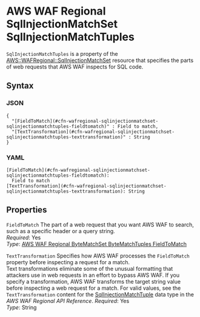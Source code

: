# AWS WAF Regional SqlInjectionMatchSet SqlInjectionMatchTuples<a name="aws-properties-wafregional-sqlinjectionmatchset-sqlinjectionmatchtuples"></a>

`SqlInjectionMatchTuples` is a property of the [AWS::WAFRegional::SqlInjectionMatchSet](aws-resource-wafregional-sqlinjectionmatchset.md) resource that specifies the parts of web requests that AWS WAF inspects for SQL code\.

## Syntax<a name="w2922ab1c21c10d221c29c19b5"></a>

### JSON<a name="aws-properties-wafregional-sqlinjectionmatchset-sqlinjectionmatchtuples-syntax.json"></a>

```
{
  "[FieldToMatch](#cfn-wafregional-sqlinjectionmatchset-sqlinjectionmatchtuples-fieldtomatch)" : Field to match,
  "[TextTransformation](#cfn-wafregional-sqlinjectionmatchset-sqlinjectionmatchtuples-texttransformation)" : String
}
```

### YAML<a name="aws-properties-wafregional-sqlinjectionmatchset-sqlinjectionmatchtuples-syntax.yaml"></a>

```
[FieldToMatch](#cfn-wafregional-sqlinjectionmatchset-sqlinjectionmatchtuples-fieldtomatch):
  Field to match
[TextTransformation](#cfn-wafregional-sqlinjectionmatchset-sqlinjectionmatchtuples-texttransformation): String
```

## Properties<a name="w2922ab1c21c10d221c29c19b7"></a>

`FieldToMatch`  <a name="cfn-wafregional-sqlinjectionmatchset-sqlinjectionmatchtuples-fieldtomatch"></a>
The part of a web request that you want AWS WAF to search, such as a specific header or a query string\.  
*Required*: Yes  
*Type*: [AWS WAF Regional ByteMatchSet ByteMatchTuples FieldToMatch](aws-properties-wafregional-bytematchset-bytematchtuples-fieldtomatch.md)

`TextTransformation`  <a name="cfn-wafregional-sqlinjectionmatchset-sqlinjectionmatchtuples-texttransformation"></a>
Specifies how AWS WAF processes the `FieldToMatch` property before inspecting a request for a match\.  
Text transformations eliminate some of the unusual formatting that attackers use in web requests in an effort to bypass AWS WAF\. If you specify a transformation, AWS WAF transforms the target string value before inspecting a web request for a match\. For valid values, see the `TextTransformation` content for the [SqlInjectionMatchTuple](https://docs.aws.amazon.com/waf/latest/APIReference/API_regional_SqlInjectionMatchTuple.html) data type in the *AWS WAF Regional API Reference*\.
*Required*: Yes  
*Type*: String